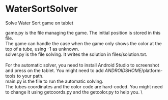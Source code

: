 # WaterSortSolver
Solve Water Sort game on tablet

game.py is the file managing the game. The initial position is stored in this file. \
The game can handle the case when the game only shows the color at the top of a tube, using -1 as unknown. \
solver.py is the file solving. It writes the solution in files/solution.txt. \
\
For the automatic solver, you need to install Android Studio to screenshot and press on the tablet. You might need to add $ANDROID8HOME$/platform-tools to your path. \
main.py is the file to run the automatic solving. \
The tubes coordinates and the color code are hard-coded. You might need to change it using getcoords.py and the getcolor.py to help you. \
